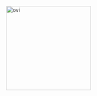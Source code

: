 <img src="https://github-readme-stats.vercel.app/api/top-langs?username=HarkushaVlad&show_icons=true&locale=en&layout=compact&theme=catppuccin_mocha&hide_border=true&border_radius=13&title_color=cdd6f4" alt="ovi" style="height: 230px"/>
